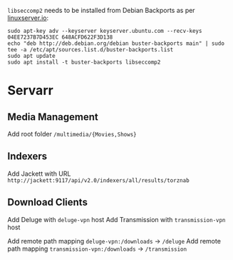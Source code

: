 `libseccomp2` needs to be installed from Debian Backports as per [linuxserver.io](https://docs.linuxserver.io/faq#libseccomp):

```
sudo apt-key adv --keyserver keyserver.ubuntu.com --recv-keys 04EE7237B7D453EC 648ACFD622F3D138
echo "deb http://deb.debian.org/debian buster-backports main" | sudo tee -a /etc/apt/sources.list.d/buster-backports.list
sudo apt update
sudo apt install -t buster-backports libseccomp2
```

# Servarr

## Media Management

Add root folder `/multimedia/{Movies,Shows}`

## Indexers

Add Jackett with URL `http://jackett:9117/api/v2.0/indexers/all/results/torznab`

## Download Clients

Add Deluge with `deluge-vpn` host
Add Transmission with `transmission-vpn` host

Add remote path mapping `deluge-vpn:/downloads` -> `/deluge`
Add remote path mapping `transmission-vpn:/downloads` -> `/transmission`
